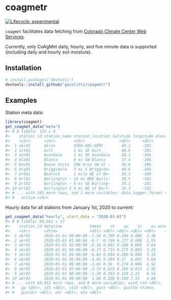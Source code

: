 
<!-- README.md is generated from README.Rmd. Please edit that file -->

# coagmetr

<!-- badges: start -->

[![Lifecycle:
experimental](https://img.shields.io/badge/lifecycle-experimental-orange.svg)](https://www.tidyverse.org/lifecycle/#experimental)
<!-- badges: end -->

`coagmet` facilitates data fetching from [Colorado Climate Center Web
Services](https://coagmet.colostate.edu/cgi-bin/web_services.pl).

Currently, only CoAgMet daily, hourly, and five minute data is supported
(including daily and hourly soil moisture).

## Installation

``` r
# install.packages("devtools")
devtools::install_github("gacolitti/coagmetr")
```

## Examples

Station meta data:

``` r
library(coagmet)
get_coagmet_data("meta")
#> # A tibble: 115 x 8
#>    station_id station_name station_location latitude longitude elevation_ft
#>    <chr>      <chr>        <chr>               <dbl>     <dbl>        <dbl>
#>  1 akr02      Akron        USDA-ARS-GPRC        40.2     -103.         4537
#>  2 alt01      Ault         1 mi SE Ault         40.6     -105.         4910
#>  3 avn01      Avondale     1 mi SE Avondale     38.2     -104.         4630
#>  4 bla01      Blanca       8 mi SW Blanca       37.4     -106.         7755
#>  5 bnv01      Buena Vista  CDW Area SW of ~     38.8     -106.         7900
#>  6 brg01      Briggsdale   3 mi S Briggsda~     40.6     -104.         4858
#>  7 brk01      Bedrock      1 mile NE of Be~     38.3     -109.         4973
#>  8 brl01      Burlington ~ 18 mi NNE Burli~     39.5     -102.         3900
#>  9 brl02      Burlington ~ 6 mi SE Burling~     39.3     -102.         4170
#> 10 brl03      Burlington 3 4 mi NE of Burl~     39.3     -102.         4068
#> # ... with 105 more rows, and 2 more variables: data_logger_format <chr>,
#> #   active <chr>
```

Hourly data for all stations from January 1st, 2020 to current:

``` r
get_coagmet_data("hourly", start_date = "2020-01-01")
#> # A tibble: 69,962 x 17
#>    station_id datetime            tmean    rh    vp    sr    ws wind_vec
#>    <chr>      <dttm>              <dbl> <dbl> <dbl> <dbl> <dbl>    <dbl>
#>  1 akr02      2020-01-01 00:00:00 -7.50 0.769 0.268 0.006  2.36     248.
#>  2 akr02      2020-01-01 01:00:00 -6.7  0.749 0.277 0.006  2.95     256.
#>  3 akr02      2020-01-01 02:00:00 -5.16 0.691 0.288 0.005  3.64     264.
#>  4 akr02      2020-01-01 03:00:00 -6.17 0.715 0.275 0.005  3.28     257.
#>  5 akr02      2020-01-01 04:00:00 -6.03 0.684 0.266 0.006  3.16     255.
#>  6 akr02      2020-01-01 05:00:00 -4.01 0.594 0.27  0.007  3.60     258.
#>  7 akr02      2020-01-01 06:00:00 -3.03 0.56  0.274 0.006  4.52     265.
#>  8 akr02      2020-01-01 07:00:00 -3.74 0.625 0.290 0.012  2.58     244.
#>  9 akr02      2020-01-01 08:00:00 -1.30 0.593 0.329 2.31   4.56     271.
#> 10 akr02      2020-01-01 09:00:00  1.08 0.558 0.369 7.55   3.80     254.
#> # ... with 69,952 more rows, and 9 more variables: wind_std <dbl>,
#> #   pp <dbl>, st5 <dbl>, st15 <dbl>, gust <dbl>, gusttm <time>,
#> #   gustdir <dbl>, etr <dbl>, eto <dbl>
```

